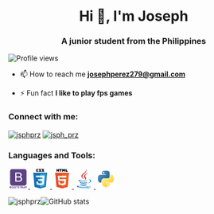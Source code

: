 <h1 align="center">Hi 👋, I'm Joseph</h1>
<h3 align="center">A junior student from the Philippines</h3>

![Profile views](https://gpvc.arturio.dev/jsphprz)  

- 📫 How to reach me **josephperez279@gmail.com**

- ⚡ Fun fact **I like to play fps games**

<h3 align="left">Connect with me:</h3>
<p align="left">
<a href="https://twitter.com/jsphprz" target="blank"><img align="center" src="https://raw.githubusercontent.com/rahuldkjain/github-profile-readme-generator/master/src/images/icons/Social/twitter.svg" alt="jsphprz" height="30" width="40" /></a>
<a href="https://instagram.com/jsph_prz" target="blank"><img align="center" src="https://raw.githubusercontent.com/rahuldkjain/github-profile-readme-generator/master/src/images/icons/Social/instagram.svg" alt="jsph_prz" height="30" width="40" /></a>
</p>

<h3 align="left">Languages and Tools:</h3>
<p align="left"> <a href="https://getbootstrap.com" target="_blank"> <img src="https://raw.githubusercontent.com/devicons/devicon/master/icons/bootstrap/bootstrap-plain-wordmark.svg" alt="bootstrap" width="40" height="40"/> </a> <a href="https://www.w3schools.com/css/" target="_blank"> <img src="https://raw.githubusercontent.com/devicons/devicon/master/icons/css3/css3-original-wordmark.svg" alt="css3" width="40" height="40"/> </a> <a href="https://www.w3.org/html/" target="_blank"> <img src="https://raw.githubusercontent.com/devicons/devicon/master/icons/html5/html5-original-wordmark.svg" alt="html5" width="40" height="40"/> </a> <a href="https://www.java.com" target="_blank"> <img src="https://raw.githubusercontent.com/devicons/devicon/master/icons/java/java-original.svg" alt="java" width="40" height="40"/> </a> <a href="https://www.python.org" target="_blank"> <img src="https://raw.githubusercontent.com/devicons/devicon/master/icons/python/python-original.svg" alt="python" width="40" height="40"/> </a> </p>

<p><img align="left" src="https://github-readme-stats.vercel.app/api/top-langs?username=jsphprz&show_icons=true&locale=en&layout=compact" alt="jsphprz" /></p>

![GitHub stats](https://github-readme-stats.vercel.app/api?username=jsphprz&show_icons=true)  
